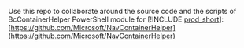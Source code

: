   Use this repo to collaborate around the source code and the scripts of BcContainerHelper PowerShell module for [!INCLUDE [prod_short](../developer/includes/prod_short.md)]: [https://github.com/Microsoft/NavContainerHelper](https://github.com/Microsoft/NavContainerHelper)